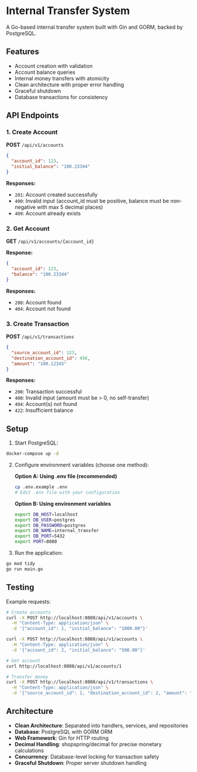 # Internal Transfer System

A Go-based internal transfer system built with Gin and GORM, backed by PostgreSQL.

## Features

- Account creation with validation
- Account balance queries
- Internal money transfers with atomicity
- Clean architecture with proper error handling
- Graceful shutdown
- Database transactions for consistency

## API Endpoints

### 1. Create Account
**POST** `/api/v1/accounts`

```json
{
  "account_id": 123,
  "initial_balance": "100.23344"
}
```

**Responses:**
- `201`: Account created successfully
- `400`: Invalid input (account_id must be positive, balance must be non-negative with max 5 decimal places)
- `409`: Account already exists

### 2. Get Account
**GET** `/api/v1/accounts/{account_id}`

**Response:**
```json
{
  "account_id": 123,
  "balance": "100.23344"
}
```

**Responses:**
- `200`: Account found
- `404`: Account not found

### 3. Create Transaction
**POST** `/api/v1/transactions`

```json
{
  "source_account_id": 123,
  "destination_account_id": 456,
  "amount": "100.12345"
}
```

**Responses:**
- `200`: Transaction successful
- `400`: Invalid input (amount must be > 0, no self-transfer)
- `404`: Account(s) not found
- `422`: Insufficient balance

## Setup

1. Start PostgreSQL:
```bash
docker-compose up -d
```

2. Configure environment variables (choose one method):

   **Option A: Using .env file (recommended)**
   ```bash
   cp .env.example .env
   # Edit .env file with your configuration
   ```

   **Option B: Using environment variables**
   ```bash
   export DB_HOST=localhost
   export DB_USER=postgres
   export DB_PASSWORD=postgres
   export DB_NAME=internal_transfer
   export DB_PORT=5432
   export PORT=8080
   ```

3. Run the application:
```bash
go mod tidy
go run main.go
```

## Testing

Example requests:

```bash
# Create accounts
curl -X POST http://localhost:8080/api/v1/accounts \
  -H "Content-Type: application/json" \
  -d '{"account_id": 1, "initial_balance": "1000.00"}'

curl -X POST http://localhost:8080/api/v1/accounts \
  -H "Content-Type: application/json" \
  -d '{"account_id": 2, "initial_balance": "500.00"}'

# Get account
curl http://localhost:8080/api/v1/accounts/1

# Transfer money
curl -X POST http://localhost:8080/api/v1/transactions \
  -H "Content-Type: application/json" \
  -d '{"source_account_id": 1, "destination_account_id": 2, "amount": "100.00"}'
```

## Architecture

- **Clean Architecture**: Separated into handlers, services, and repositories
- **Database**: PostgreSQL with GORM ORM
- **Web Framework**: Gin for HTTP routing
- **Decimal Handling**: shopspring/decimal for precise monetary calculations
- **Concurrency**: Database-level locking for transaction safety
- **Graceful Shutdown**: Proper server shutdown handling